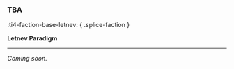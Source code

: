### **TBA**
:ti4-faction-base-letnev:
{ .splice-faction }

**Letnev Paradigm**

---

_Coming soon._

